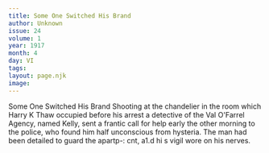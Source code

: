 ```yaml
---
title: Some One Switched His Brand
author: Unknown
issue: 24
volume: 1
year: 1917
month: 4
day: VI
tags:
layout: page.njk
image:
---
```

Some One Switched His Brand   Shooting at the chandelier in the room which Harry K Thaw occupied before his arrest a detective of the Val O'Farrel Agency, named Kelly, sent a frantic call for help early the other morning to the police, who found him half unconscious from hysteria. The man had been detailed to guard the   apartp-: cnt, a1.d hi s vigil wore on his nerves.   

